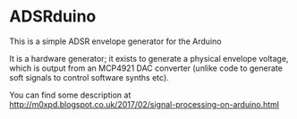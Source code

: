 # ADSRduino
This is a simple ADSR envelope generator for the Arduino

It is a hardware generator; it exists to generate a physical envelope voltage, which is output from an MCP4921 DAC converter
(unlike code to generate soft signals to control software synths etc).

You can find some description at http://m0xpd.blogspot.co.uk/2017/02/signal-processing-on-arduino.html
